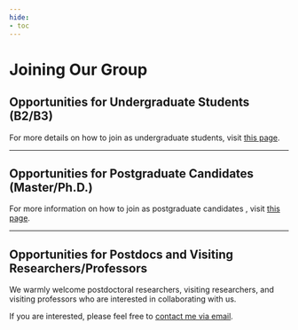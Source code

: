 ```yaml
---
hide:
- toc
---
```


# Joining Our Group


## Opportunities for Undergraduate Students (B2/B3)

For more details on how to join as undergraduate students, visit [this page](joinus_under.md).

---

## Opportunities for Postgraduate Candidates (Master/Ph.D.)


For more information on how to join as postgraduate candidates , visit [this page](joinus_post.md).

---

## Opportunities for Postdocs and Visiting Researchers/Professors

We warmly welcome postdoctoral researchers, visiting researchers, and visiting professors who are interested in collaborating with us.  

If you are interested, please feel free to [contact me via email](contact.md).

